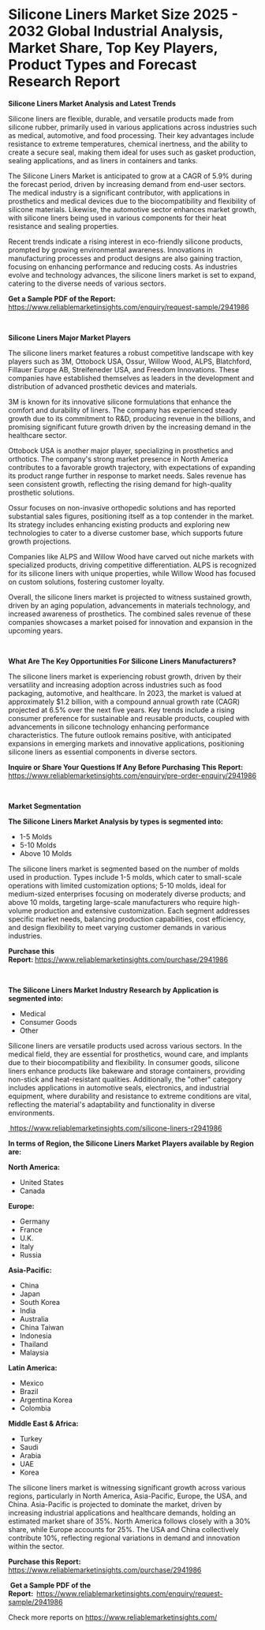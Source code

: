 <p><h1>Silicone Liners Market Size 2025 - 2032 Global Industrial Analysis, Market Share, Top Key Players, Product Types and Forecast Research Report</h1></p><p><strong>Silicone Liners Market Analysis and Latest Trends</strong></p>
<p><p>Silicone liners are flexible, durable, and versatile products made from silicone rubber, primarily used in various applications across industries such as medical, automotive, and food processing. Their key advantages include resistance to extreme temperatures, chemical inertness, and the ability to create a secure seal, making them ideal for uses such as gasket production, sealing applications, and as liners in containers and tanks.</p><p>The Silicone Liners Market is anticipated to grow at a CAGR of 5.9% during the forecast period, driven by increasing demand from end-user sectors. The medical industry is a significant contributor, with applications in prosthetics and medical devices due to the biocompatibility and flexibility of silicone materials. Likewise, the automotive sector enhances market growth, with silicone liners being used in various components for their heat resistance and sealing properties.</p><p>Recent trends indicate a rising interest in eco-friendly silicone products, prompted by growing environmental awareness. Innovations in manufacturing processes and product designs are also gaining traction, focusing on enhancing performance and reducing costs. As industries evolve and technology advances, the silicone liners market is set to expand, catering to the diverse needs of various sectors.</p></p>
<p><strong>Get a Sample PDF of the Report:&nbsp;</strong> <a href="https://www.reliablemarketinsights.com/enquiry/request-sample/2941986?utm_campaign=3258&utm_medium=2&utm_source=Github&utm_content=ia&utm_term=15032025&utm_id=silicone-liners">https://www.reliablemarketinsights.com/enquiry/request-sample/2941986</a></p>
<p>&nbsp;</p>
<p><strong>Silicone Liners Major Market Players</strong></p>
<p><p>The silicone liners market features a robust competitive landscape with key players such as 3M, Ottobock USA, Ossur, Willow Wood, ALPS, Blatchford, Fillauer Europe AB, Streifeneder USA, and Freedom Innovations. These companies have established themselves as leaders in the development and distribution of advanced prosthetic devices and materials.</p><p>3M is known for its innovative silicone formulations that enhance the comfort and durability of liners. The company has experienced steady growth due to its commitment to R&D, producing revenue in the billions, and promising significant future growth driven by the increasing demand in the healthcare sector.</p><p>Ottobock USA is another major player, specializing in prosthetics and orthotics. The company's strong market presence in North America contributes to a favorable growth trajectory, with expectations of expanding its product range further in response to market needs. Sales revenue has seen consistent growth, reflecting the rising demand for high-quality prosthetic solutions.</p><p>Ossur focuses on non-invasive orthopedic solutions and has reported substantial sales figures, positioning itself as a top contender in the market. Its strategy includes enhancing existing products and exploring new technologies to cater to a diverse customer base, which supports future growth projections.</p><p>Companies like ALPS and Willow Wood have carved out niche markets with specialized products, driving competitive differentiation. ALPS is recognized for its silicone liners with unique properties, while Willow Wood has focused on custom solutions, fostering customer loyalty.</p><p>Overall, the silicone liners market is projected to witness sustained growth, driven by an aging population, advancements in materials technology, and increased awareness of prosthetics. The combined sales revenue of these companies showcases a market poised for innovation and expansion in the upcoming years.</p></p>
<p>&nbsp;</p>
<p><strong>What Are The Key Opportunities For Silicone Liners Manufacturers?</strong></p>
<p><p>The silicone liners market is experiencing robust growth, driven by their versatility and increasing adoption across industries such as food packaging, automotive, and healthcare. In 2023, the market is valued at approximately $1.2 billion, with a compound annual growth rate (CAGR) projected at 6.5% over the next five years. Key trends include a rising consumer preference for sustainable and reusable products, coupled with advancements in silicone technology enhancing performance characteristics. The future outlook remains positive, with anticipated expansions in emerging markets and innovative applications, positioning silicone liners as essential components in diverse sectors.</p></p>
<p><strong>Inquire or Share Your Questions If Any Before Purchasing This Report:</strong> <a href="https://www.reliablemarketinsights.com/enquiry/pre-order-enquiry/2941986?utm_campaign=3258&utm_medium=2&utm_source=Github&utm_content=ia&utm_term=15032025&utm_id=silicone-liners">https://www.reliablemarketinsights.com/enquiry/pre-order-enquiry/2941986</a></p>
<p>&nbsp;</p>
<p><strong>Market Segmentation</strong></p>
<p><strong>The Silicone Liners Market Analysis by types is segmented into:</strong></p>
<p><ul><li>1-5 Molds</li><li>5-10 Molds</li><li>Above 10 Molds</li></ul></p>
<p><p>The silicone liners market is segmented based on the number of molds used in production. Types include 1-5 molds, which cater to small-scale operations with limited customization options; 5-10 molds, ideal for medium-sized enterprises focusing on moderately diverse products; and above 10 molds, targeting large-scale manufacturers who require high-volume production and extensive customization. Each segment addresses specific market needs, balancing production capabilities, cost efficiency, and design flexibility to meet varying customer demands in various industries.</p></p>
<p><strong>Purchase this Report:&nbsp;</strong><a href="https://www.reliablemarketinsights.com/purchase/2941986?utm_campaign=3258&utm_medium=2&utm_source=Github&utm_content=ia&utm_term=15032025&utm_id=silicone-liners">https://www.reliablemarketinsights.com/purchase/2941986</a></p>
<p>&nbsp;</p>
<p><strong>The Silicone Liners Market Industry Research by Application is segmented into:</strong></p>
<p><ul><li>Medical</li><li>Consumer Goods</li><li>Other</li></ul></p>
<p><p>Silicone liners are versatile products used across various sectors. In the medical field, they are essential for prosthetics, wound care, and implants due to their biocompatibility and flexibility. In consumer goods, silicone liners enhance products like bakeware and storage containers, providing non-stick and heat-resistant qualities. Additionally, the "other" category includes applications in automotive seals, electronics, and industrial equipment, where durability and resistance to extreme conditions are vital, reflecting the material's adaptability and functionality in diverse environments.</p></p>
<p><a href="https://www.reliablemarketinsights.com/silicone-liners-r2941986?utm_campaign=3258&utm_medium=2&utm_source=Github&utm_content=ia&utm_term=15032025&utm_id=silicone-liners">&nbsp;https://www.reliablemarketinsights.com/silicone-liners-r2941986</a></p>
<p><strong>In terms of Region, the Silicone Liners Market Players available by Region are:</strong></p>
<p>
    <p> <strong> North America: </strong>
        <ul>
            <li>United States</li>
            <li>Canada</li>
        </ul>
        </p> 
    <p> <strong> Europe: </strong>
        <ul>
            <li>Germany</li>
            <li>France</li>
            <li>U.K.</li>
            <li>Italy</li>
            <li>Russia</li>
        </ul>
        </p> 
    <p> <strong> Asia-Pacific: </strong>
        <ul>
            <li>China</li>
            <li>Japan</li>
            <li>South Korea</li>
            <li>India</li>
            <li>Australia</li>
            <li>China Taiwan</li>
            <li>Indonesia</li>
            <li>Thailand</li>
            <li>Malaysia</li>
        </ul>
        </p> 
    <p> <strong> Latin America: </strong>
        <ul>
            <li>Mexico</li>
            <li>Brazil</li>
            <li>Argentina Korea</li>
            <li>Colombia</li>
        </ul>
        </p> 
    <p> <strong> Middle East & Africa: </strong>
        <ul>
            <li>Turkey</li>
            <li>Saudi</li>
            <li>Arabia</li>
            <li>UAE</li>
            <li>Korea</li>
        </ul>
    </p>
    </p>
<p><p>The silicone liners market is witnessing significant growth across various regions, particularly in North America, Asia-Pacific, Europe, the USA, and China. Asia-Pacific is projected to dominate the market, driven by increasing industrial applications and healthcare demands, holding an estimated market share of 35%. North America follows closely with a 30% share, while Europe accounts for 25%. The USA and China collectively contribute 10%, reflecting regional variations in demand and innovation within the sector.</p></p>
<p><strong>Purchase this Report: </strong><a href="https://www.reliablemarketinsights.com/purchase/2941986?utm_campaign=3258&utm_medium=2&utm_source=Github&utm_content=ia&utm_term=15032025&utm_id=silicone-liners">https://www.reliablemarketinsights.com/purchase/2941986</a></p>
<p>&nbsp;<strong>Get a Sample PDF of the Report:&nbsp;&nbsp;</strong><a href="https://www.reliablemarketinsights.com/enquiry/request-sample/2941986?utm_campaign=3258&utm_medium=2&utm_source=Github&utm_content=ia&utm_term=15032025&utm_id=silicone-liners">https://www.reliablemarketinsights.com/enquiry/request-sample/2941986</a></p>
<p><strong></strong></p>
<p>Check more reports on <a href="https://www.reliablemarketinsights.com/?utm_campaign=3258&utm_medium=2&utm_source=Github&utm_content=ia&utm_term=15032025&utm_id=silicone-liners">https://www.reliablemarketinsights.com/</a></p>